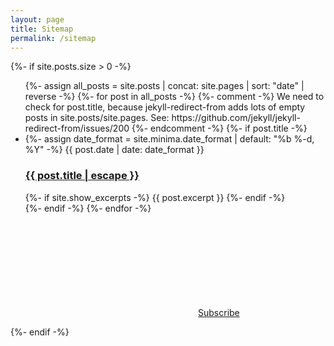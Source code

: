 ```yaml
---
layout: page
title: Sitemap
permalink: /sitemap
---
```


{%- if site.posts.size > 0 -%}
  <ul class="post-list">
    {%- assign all_posts = site.posts | concat: site.pages | sort: "date" | reverse -%}
    {%- for post in all_posts -%}
      {%- comment -%}
        We need to check for post.title, because jekyll-redirect-from
        adds lots of empty posts in site.posts/site.pages.
        See: https://github.com/jekyll/jekyll-redirect-from/issues/200
      {%- endcomment -%}
      {%- if post.title -%}
      <li>
        {%- assign date_format = site.minima.date_format | default: "%b %-d, %Y" -%}
        <span class="post-meta">{{ post.date | date: date_format }}</span>
        <h3>
          <a class="post-link" href="{{ post.url | relative_url }}">
            {{ post.title | escape }}
          </a>
        </h3>
        {%- if site.show_excerpts -%}
          {{ post.excerpt }}
        {%- endif -%}
      </li>
      {%- endif -%}
    {%- endfor -%}
  </ul>

  <p class="feed-subscribe"><svg class="svg-icon orange"><use xlink:href="{{ '/assets/minima-social-icons.svg#rss' | relative_url }}"></use></svg><a href="{{ "/feed.xml" | relative_url }}">Subscribe</a></p>
{%- endif -%}
